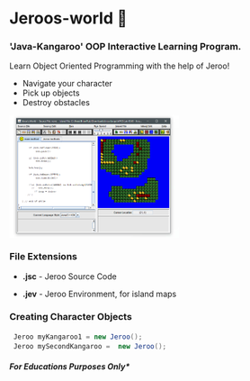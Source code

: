 # Jeroos-world 🦖

### 'Java-Kangaroo' OOP Interactive Learning Program.
Learn Object Oriented Programming with the help of Jeroo!
* Navigate your character
* Pick up objects
* Destroy obstacles



<img align="center" src="/JerooUI.PNG" width="60%">
</img>

### File Extensions
* **.jsc** - Jeroo Source Code
 
* **.jev** - Jeroo Environment, for island maps


### Creating Character Objects
``` java
 Jeroo myKangaroo1 = new Jeroo();
 Jeroo mySecondKangaroo =  new Jeroo();
```
#### *For Educations Purposes Only\**
